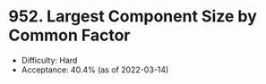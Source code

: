 # 952. Largest Component Size by Common Factor
- Difficulty: Hard
- Acceptance: 40.4% (as of 2022-03-14)
